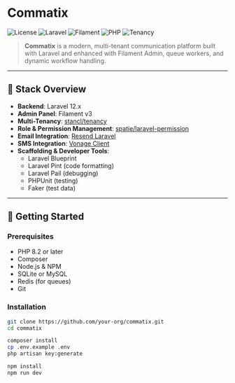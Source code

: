 # Commatix

![License](https://img.shields.io/badge/license-MIT-blue.svg)
![Laravel](https://img.shields.io/badge/laravel-12.x-red)
![Filament](https://img.shields.io/badge/admin-filament%203.x-orange)
![PHP](https://img.shields.io/badge/php-^8.2-blue)
![Tenancy](https://img.shields.io/badge/multi--tenant-stancl%203.5-green)

> **Commatix** is a modern, multi-tenant communication platform built with Laravel and enhanced with Filament Admin, queue workers, and dynamic workflow handling.

---

## 🧱 Stack Overview

- **Backend**: Laravel 12.x
- **Admin Panel**: Filament v3
- **Multi-Tenancy**: [stancl/tenancy](https://github.com/stancl/tenancy)
- **Role & Permission Management**: [spatie/laravel-permission](https://github.com/spatie/laravel-permission)
- **Email Integration**: [Resend Laravel](https://github.com/resend/resend-laravel)
- **SMS Integration**: [Vonage Client](https://github.com/Vonage/vonage-php-sdk-core)
- **Scaffolding & Developer Tools**:
    - Laravel Blueprint
    - Laravel Pint (code formatting)
    - Laravel Pail (debugging)
    - PHPUnit (testing)
    - Faker (test data)

---

## 🚀 Getting Started

### Prerequisites

- PHP 8.2 or later
- Composer
- Node.js & NPM
- SQLite or MySQL
- Redis (for queues)
- Git

### Installation

```bash
git clone https://github.com/your-org/commatix.git
cd commatix

composer install
cp .env.example .env
php artisan key:generate

npm install
npm run dev
